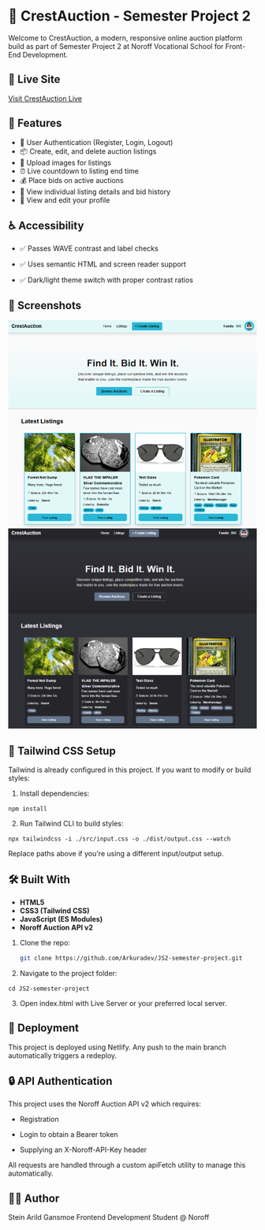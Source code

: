 # 🎯 CrestAuction - Semester Project 2

Welcome to CrestAuction, a modern, responsive online auction platform build as part of Semester Project 2 at Noroff Vocational School for Front-End Development.

## 🚀 Live Site

[Visit CrestAuction Live](https://crestauction.netlify.app/)

## 📌 Features

- 🔐 User Authentication (Register, Login, Logout)
- 📦 Create, edit, and delete auction listings
- 📸 Upload images for listings
- ⏰ Live countdown to listing end time
- 💰 Place bids on active auctions
- 📄 View individual listing details and bid history
- 🧑 View and edit your profile

## ♿ Accessibility

- ✅ Passes WAVE contrast and label checks

- ✅ Uses semantic HTML and screen reader support

- ✅ Dark/light theme switch with proper contrast ratios

## 📸 Screenshots

![Light mode version of CrestAuction](/images/screenshot2.png)
![Dark mode version of CrestAuction](/images/screenshot1.png)

## 🧩 Tailwind CSS Setup

Tailwind is already configured in this project. If you want to modify or build styles:

1. Install dependencies:

```
npm install
```

2. Run Tailwind CLI to build styles:

```
npx tailwindcss -i ./src/input.css -o ./dist/output.css --watch
```

Replace paths above if you're using a different input/output setup.

## 🛠️ Built With

- **HTML5**
- **CSS3 (Tailwind CSS)**
- **JavaScript (ES Modules)**
- **Noroff Auction API v2**

1. Clone the repo:

   ```bash
   git clone https://github.com/Arkuradev/JS2-semester-project.git
   ```

2. Navigate to the project folder:

```
cd JS2-semester-project
```

3. Open index.html with Live Server or your preferred local server.

## 🚀 Deployment

This project is deployed using Netlify. Any push to the main branch automatically triggers a redeploy.

## 🔒 API Authentication

This project uses the Noroff Auction API v2 which requires:

- Registration

- Login to obtain a Bearer token

- Supplying an X-Noroff-API-Key header

All requests are handled through a custom apiFetch utility to manage this automatically.

## 👨‍🎓 Author

Stein Arild Gansmoe
Frontend Development Student @ Noroff
